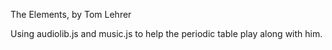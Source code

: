 The Elements, by Tom Lehrer

Using audiolib.js and music.js to help the periodic table play along with him.
